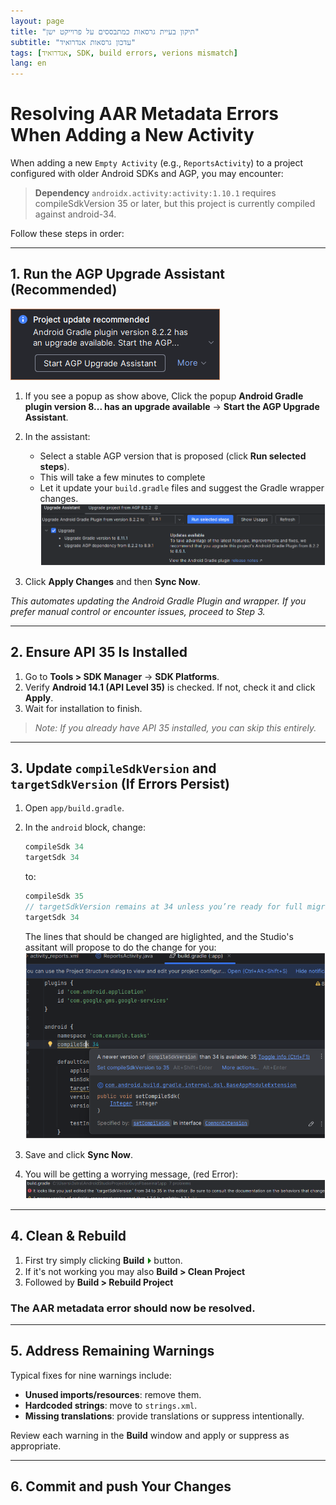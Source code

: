 ```yaml
---
layout: page
title: "תיקון בעיית גרסאות כמתבססים על פרוייקט ישן"
subtitle: "עדכון גרסאות אנדרואיד"
tags: [אנדרואיד, SDK, build errors, verions mismatch]
lang: en
---
```




<style>
html {
  direction: ltr !important;
}
body {
  text-align: left !important;
}
</style>



# Resolving AAR Metadata Errors When Adding a New Activity

When adding a new `Empty Activity` (e.g., `ReportsActivity`) to a project configured with older Android SDKs and AGP, you may encounter:

> **Dependency** `androidx.activity:activity:1.10.1` requires compileSdkVersion 35 or later, but this project is currently compiled against android-34.

Follow these steps in order:

---

## 1. Run the AGP Upgrade Assistant (Recommended)
![AGP Plugin update](image.png)
1. If you see a popup as show above, Click the popup **Android Gradle plugin version 8... has an upgrade available** → **Start the AGP Upgrade Assistant**.
2. In the assistant:

   * Select a stable AGP version that is proposed (click **Run selected steps**). 
   * This will take a few minutes to complete
   * Let it update your `build.gradle` files and suggest the Gradle wrapper changes.
   ![click Run selected steps](image-1.png)
3. Click **Apply Changes** and then **Sync Now**.

*This automates updating the Android Gradle Plugin and wrapper. If you prefer manual control or encounter issues, proceed to Step 3.*

---

## 2. Ensure API 35 Is Installed

1. Go to **Tools > SDK Manager** → **SDK Platforms**.
2. Verify **Android 14.1 (API Level 35)** is checked. If not, check it and click **Apply**.
3. Wait for installation to finish.

> *Note: If you already have API 35 installed, you can skip this entirely.*

---

## 3. Update `compileSdkVersion` and `targetSdkVersion` (If Errors Persist)

1. Open `app/build.gradle`.
2. In the `android` block, change:

   ```groovy
   compileSdk 34
   targetSdk 34
   ```

   to:

   ```groovy
   compileSdk 35
   // targetSdkVersion remains at 34 unless you’re ready for full migration
   targetSdk 34
   ```
   The lines that should be changed are higlighted, and the Studio's assitant will propose to do the change for you:
   ![assistant proposed change](image-2.png)
3. Save and click **Sync Now**.
4. You will be getting a worrying message, (red Error):![alt text](image-3.png)
---



## 4. Clean & Rebuild
1. First try simply clicking **Build** <span style="color:green">⏵</span> button.
1. If it's not working you may also **Build > Clean Project**
1. Followed by **Build > Rebuild Project**

### The AAR metadata error should now be resolved.

---

## 5. Address Remaining Warnings

Typical fixes for nine warnings include:

* **Unused imports/resources**: remove them.
* **Hardcoded strings**: move to `strings.xml`.
* **Missing translations**: provide translations or suppress intentionally.

Review each warning in the **Build** window and apply or suppress as appropriate.

---

## 6. Commit and push Your Changes
